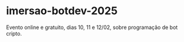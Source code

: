 # imersao-botdev-2025
Evento online e gratuito, dias 10, 11 e 12/02, sobre programação de bot cripto.
